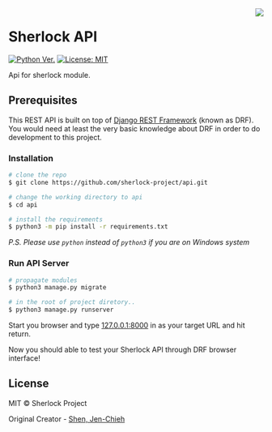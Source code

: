 <img align="right" src="https://user-images.githubusercontent.com/27065646/53551960-ae4dff80-3b3a-11e9-9075-cef786c69364.png"/>

# Sherlock API

[![Python Ver.](https://img.shields.io/badge/python-%3E=_3.5-green.svg)](https://www.python.org/downloads/)
[![License: MIT](https://img.shields.io/badge/License-MIT-blue.svg)](https://opensource.org/licenses/MIT)

Api for sherlock module.

## Prerequisites

This REST API is built on top of [Django REST Framework](https://www.django-rest-framework.org/)
(known as DRF). You would need at least the very basic knowledge about DRF in
order to do development to this project.

### Installation

```sh
# clone the repo
$ git clone https://github.com/sherlock-project/api.git

# change the working directory to api
$ cd api

# install the requirements
$ python3 -m pip install -r requirements.txt
```

*P.S. Please use `python` instead of `python3` if you are on Windows system*

### Run API Server

```sh
# propagate modules
$ python3 manage.py migrate

# in the root of project diretory..
$ python3 manage.py runserver
```

Start you browser and type [127.0.0.1:8000](http://127.0.0.1:8000/) in as
your target URL and hit return.

Now you should able to test your Sherlock API through DRF browser interface!

## License

MIT © Sherlock Project

Original Creator - [Shen, Jen-Chieh](https://github.com/jcs090218)

